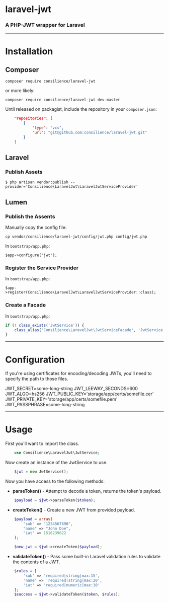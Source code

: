 # laravel-jwt
### A PHP-JWT wrapper for Laravel
---


# Installation

## Composer

    composer require consilience/laravel-jwt

or more likely:

    composer require consilience/laravel-jwt dev-master

Until released on packagist, include the repository in your `composer.json`:

```json
    "repositories": [
        {
            "type": "vcs",
            "url": "git@github.com:consilience/laravel-jwt.git"
        }
    ]
```

## Laravel

### Publish Assets

`$ php artisan vendor:publish --provider='Consilience\LaravelJwt\LaravelJwtServiceProvider'`

## Lumen

### Publish the Assents

Manually copy the config file:

    cp vendor/consilience/laravel-jwt/config/jwt.php config/jwt.php

In `bootstrap/app.php`:

    $app->configure('jwt');

### Register the Service Provider

In `bootstrap/app.php`:

    $app->register(Consilience\LaravelJwt\LaravelJwtServiceProvider::class);

### Create a Facade

In `bootstrap/app.php`:

```php
if (! class_exists('JwtService')) {
    class_alias('Consilience\LaravelJwt\JwtServiceFacade', 'JwtService');
}
```
---

# Configuration

If you're using certificates for encoding/decoding JWTs, you'll need to specify the path to those files.

JWT_SECRET=some-long-string
JWT_LEEWAY_SECONDS=600
JWT_ALGO=hs256
JWT_PUBLIC_KEY='storage/app/certs/somefile.cer'
JWT_PRIVATE_KEY='storage/app/certs/somefile.pem'
JWT_PASSPHRASE=some-long-string

---

# Usage

First you'll want to import the class.

```php
    use Consilience\LaravelJwt\JwtService;
```

Now create an instance of the JwtService to use.

```php
    $jwt = new JwtService();
```

Now you have access to the following methods:

 * __parseToken()__ - Attempt to decode a token, returns the token's payload.
```php
    $payload = $jwt->parseToken($token);
```

 * __createToken()__ - Create a new JWT from provided payload.
```php
    $payload = array(
        "sub" => "1234567890",
        "name" => "John Doe",
        "iat" => 1516239022
    );

    $new_jwt = $jwt->createToken($payload);
```

 * __validateToken()__ - Pass some built-in Laravel validation rules to validate the contents of a JWT.
```php
    $rules = [
        'sub' => 'required|string|max:15',
        'name' => 'required|string|max:20',
        'iat' => 'required|numeric|max:10'
    ];
    $success = $jwt->validateToken($token, $rules);
```
